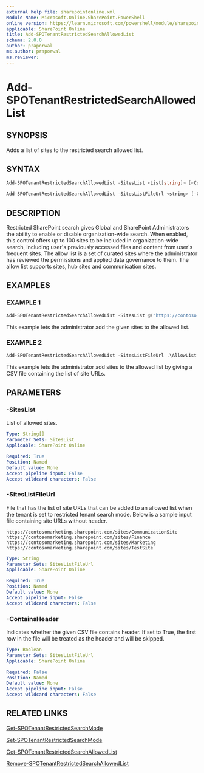 ```yaml
---
external help file: sharepointonline.xml
Module Name: Microsoft.Online.SharePoint.PowerShell
online version: https://learn.microsoft.com/powershell/module/sharepoint-online/add-spotenantrestrictedsearchallowedlist
applicable: SharePoint Online
title: Add-SPOTenantRestrictedSearchAllowedList
schema: 2.0.0
author: praporwal
ms.author: praporwal
ms.reviewer:
---
```


# Add-SPOTenantRestrictedSearchAllowedList

## SYNOPSIS

Adds a list of sites to the restricted search allowed list.

## SYNTAX

```powershell
Add-SPOTenantRestrictedSearchAllowedList -SitesList <List[string]> [<CommonParameters>]
```

```powershell
Add-SPOTenantRestrictedSearchAllowedList -SitesListFileUrl <string> [-ContainsHeader <bool>] [<CommonParameters>]
```

## DESCRIPTION

Restricted SharePoint search gives Global and SharePoint Administrators the ability to enable or disable organization-wide search. When enabled, this control offers up to 100 sites to be included in organization-wide search, including user's previously accessed files and content from user's frequent sites. The allow list is a set of curated sites where the administrator has reviewed the permissions and applied data governance to them. The allow list supports sites, hub sites and communication sites.

## EXAMPLES

### EXAMPLE 1

```powershell
Add-SPOTenantRestrictedSearchAllowedList -SitesList @("https://contoso.sharepoint.com/sites/Marketing", "https://contoso.sharepoint.com/sites/Benefits")
```

This example lets the administrator add the given sites to the allowed list.

### EXAMPLE 2

```powershell
Add-SPOTenantRestrictedSearchAllowedList -SitesListFileUrl .\AllowList.csv
```

This example lets the administrator add sites to the allowed list by giving a CSV file containing the list of site URLs.

## PARAMETERS

### -SitesList

List of allowed sites.

```yaml
Type: String[]
Parameter Sets: SitesList
Applicable: SharePoint Online

Required: True
Position: Named
Default value: None
Accept pipeline input: False
Accept wildcard characters: False
```

### -SitesListFileUrl

File that has the list of site URLs that can be added to an allowed list when the tenant is set to restricted tenant search mode. Below is a sample input file containing site URLs without header.

```console
https://contosomarketing.sharepoint.com/sites/CommunicationSite
https://contosomarketing.sharepoint.com/sites/Finance
https://contosomarketing.sharepoint.com/sites/Marketing
https://contosomarketing.sharepoint.com/sites/TestSite
```

```yaml
Type: String
Parameter Sets: SitesListFileUrl
Applicable: SharePoint Online

Required: True
Position: Named
Default value: None
Accept pipeline input: False
Accept wildcard characters: False
```

### -ContainsHeader

Indicates whether the given CSV file contains header. If set to True, the first row in the file will be treated as the header and will be skipped.

```yaml
Type: Boolean
Parameter Sets: SitesListFileUrl
Applicable: SharePoint Online

Required: False
Position: Named
Default value: None
Accept pipeline input: False
Accept wildcard characters: False
```

## RELATED LINKS

[Get-SPOTenantRestrictedSearchMode](Get-SPOTenantRestrictedSearchMode.md)

[Set-SPOTenantRestrictedSearchMode](Set-SPOTenantRestrictedSearchMode.md)

[Get-SPOTenantRestrictedSearchAllowedList](Get-SPOTenantRestrictedSearchAllowedList.md)

[Remove-SPOTenantRestrictedSearchAllowedList](Remove-SPOTenantRestrictedSearchAllowedList.md)
